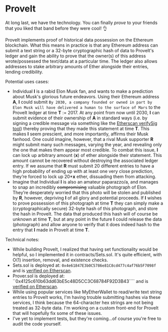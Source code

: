 # ProveIt
 
At long last, we have the technology. You can finally _prove_ to your friends that you liked that band before they were cool! :ok_hand:
 
ProveIt implements proof of historical data possession on the Ethereum blockchain. What this means in practice is that any Ethereum address can submit a text string or a 32-byte cryptographic hash of data to ProveIt's ledger and gain the ability to prove that the owner(s) of this address wrote/possessed the text/data at a particular time. The ledger also allows addresses to stake arbitrary amounts of Ether alongside their entries, lending credibility.
 
Potential uses cases:
* Individual __I__ is a rabid Elon Musk fan, and wants to make a prediction about Musk's glorious future endeavors. Using their Ethereum address __A__, __I__ could submit ```By 2030, a company founded or owned in part by Elon Musk will have delivered a human to the surface of Mars``` to the ProveIt ledger at time __T__ := 2017. At any point from now until 2030, __I__ can submit evidence of their ownership of __A__ in standard ways (i.e. by signing a credible message via something like the [Etherscan verifySig tool](https://etherscan.io/verifySig)) thereby proving that they made this statement at time __T__. This makes __I__ seem prescient, and more importantly, affirms their Musk fanhood. One could imagine, however, that a rival Musk supporter __R__ might submit many such messages, varying the year, and revealing only the one that makes them appear most credible. To combat this issue, __I__ can lock up arbitrary amount (__x__) of ether alongside their statement. This amount cannot be recovered without destroying the associated ledger entry. If we assume that __R__ must submit 20 different entries to have a high probability of ending up with at least one very close prediction, they’re forced to lock up 20*__x__ ether, dissuading them from attacking.
* Imagine that Individual __I__ is also an amateur paparazzo/a, and manages to snap an incredibly ~~compromising~~ valuable photograph of Elon. They’re desperately worried that this photo will be stolen and published by __R__, however, depriving __I__ of all glory and potential proceeds. If __I__ wishes to prove possession of this photograph at time __T__ they can simply make a (cryptographically secure) 32-byte hash of this photograph, and store the hash in ProveIt. The data that produced this hash will of course be unknown at time __T__, but at any point in the future __I__ could release the data (photograph) and allow anyone to verify that it does indeed hash to the entry that __I__ made in ProveIt at time __T__.
 
Technical notes:
* While building ProveIt, I realized that having set functionality would be helpful, so I implemented it in contracts/Sets.sol. It's quite efficient, with O(1) insertion, removal, and existence checks.
* Sets.sol is deployed at: ```0x4e61847E3b0C5786e81C8cd477c4af76b5F7098f``` and is [verified on Etherscan](https://etherscan.io/address/0x4e61847e3b0c5786e81c8cd477c4af76b5f7098f).
* Prover.sol is deployed at: ``0x4125c610b63dd63bE5c48D5CC3C68784F92D3B43```` and is [verified on Etherscan](https://etherscan.io/address/0x4125c610b63dd63bE5c48D5CC3C68784F92D3B43).
* While using popular services like MyEtherWallet to read/write text string entries to ProveIt works, I'm having trouble submitting hashes via these services, I think because the 64-character hex strings are not being treated as 32-byte data. I'm working on a custom front-end for ProveIt that will hopefully fix some of these issues.
* I've yet to implement tests, but they're coming...of course you're free to audit the code yourself.
